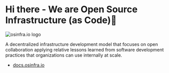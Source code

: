 # Hi there - We are Open Source Infrastructure (as Code)👋

![osinfra.io logo](https://user-images.githubusercontent.com/1610100/201447635-064be8ae-23ee-47bf-8a80-39f8b1a23cd1.png)

A decentralized infrastructure development model that focuses on open collaboration applying relative lessons learned from software development practices that organizations can use internally at scale.

- [docs.osinfra.io](https://docs.osinfra.io)
